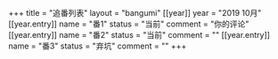 +++
title = "追番列表"
layout = "bangumi"
[[year]]
    year = "2019 10月"
    [[year.entry]]
        name = "番1"
        status = "当前"
        comment = "你的评论"
    [[year.entry]]
        name = "番2"
        status = "当前"
        comment = ""
    [[year.entry]]
        name = "番3"
        status = "弃坑"
        comment = ""
+++